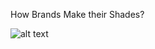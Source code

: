 How Brands Make their Shades?

![alt text](https://github.com/luisfrein/R_Tidytuesday/blob/master/2021/W14_Makeup%20Shades/shades.png)
